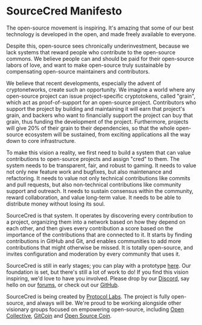 # SourceCred Manifesto

The open-source movement is inspiring. It's amazing that some of our best
technology is developed in the open, and made freely available to everyone.

Despite this, open-source sees chronically underinvestment, because we lack
systems that reward people who contribute to the open-source commons. We
believe people can and should be paid for their open-source labors of love, and
want to make open-source truly sustainable by compensating open-source
maintainers and contributors.

We believe that recent developments, especially the advent of cryptonetworks,
create such an opportunity. We imagine a world where any open-source project
can issue project-specific cryptotokens, called "grain", which act as
proof-of-support for an open-source project. Contributors who support the
project by building and maintaining it will earn that project's grain, and
backers who want to financially support the project can buy that grain, thus
funding the development of the project. Furthermore, projects will give 20% of
their grain to their dependencies, so that the whole open-source ecosystem will
be sustained, from exciting applications all the way down to core
infrastructure.

To make this vision a reality, we first need to build a system that can value
contributions to open-source projects and assign "cred" to them. The system
needs to be transparent, fair, and robust to gaming. It needs to value not only
new feature work and bugfixes, but also maintenance and refactoring. It needs
to value not only technical contributions like commits and pull requests, but
also non-technical contributions like community support and outreach. It needs
to sustain consensus within the community, reward collaboration, and value
long-term value. It needs to be able to distribute money without losing its
soul.

SourceCred is that system. It operates by discovering every contribution to a
project, organizing them into a network based on how they depend on each other,
and then gives every contribution a score based on the importance of the
contributions that are connected to it. It starts by finding contributions in
GitHub and Git, and enables communities to add more contributions that might
otherwise be missed. It is totally open-source, and invites configuration and
moderation by every community that uses it.

SourceCred is still in early stages; you can play with a prototype [here][prototype].
Our foundation is set, but there's still a lot of work to do! If you find this vision
inspiring, we'd love to have you involved. Please drop by our [Discord], say hello on our
[forums], or check out our [GitHub].

[prototype]: http://sourcecred.io/prototype
[Discord]: https://discordapp.com/invite/tsBTgc9
[forums]: https://discuss.sourcecred.io/
[GitHub]: https://github.com/sourcecred/sourcecred

SourceCred is being created by [Protocol Labs]. The project is fully
open-source, and always will be. We're proud to be working alongside other
visionary groups focused on empowering open-source, including [Open Collective],
[GitCoin] and [Open Source Coin][OSCoin].

[Protocol Labs]: https://protocol.ai/
[Open Collective]: https://opencollective.com/
[GitCoin]: https://gitcoin.co/
[OSCoin]: http://oscoin.io/
